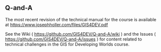 ## Q-and-A

The most recent revision of the technical manual for the course is available at https://www.josephholler.com/files/GIS4DEV.pdf

See the Wiki ( https://github.com/GIS4DEV/Q-and-A/wiki ) and the Issues ( https://github.com/GIS4DEV/Q-and-A/issues ) for content related to technical challenges in the GIS for Developing Worlds course.

